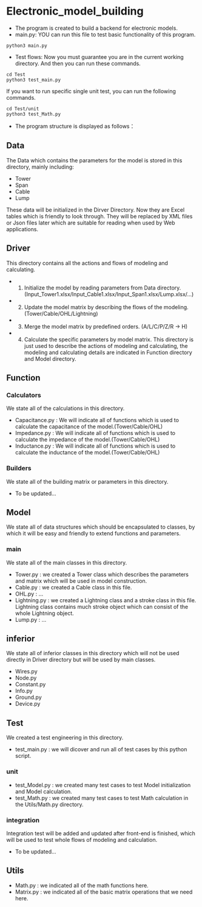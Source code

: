 # Electronic_model_building
- The program is created to build a backend for electronic models.
- main.py: YOU can run this file to test basic functionality of this program.
```
python3 main.py
```
- Test flows:
Now you must guarantee you are in the current working directory. And then you can run these commands.
```
cd Test
python3 test_main.py
```
If you want to run specific single unit test, you can run the following commands.
```
cd Test/unit
python3 test_Math.py
```

- The program structure is displayed as follows：
## Data
The Data which contains the parameters for the model is stored in this directory, mainly including:
- Tower
- Span
- Cable
- Lump

These data will be initialized in the Dirver Directory. Now they are Excel tables which is friendly to look through. They will be replaced by XML files or Json files later which are suitable for reading when used by Web applications.

## Driver
This directory contains all the actions and flows of modeling and calculating.
- 1. Initialize the model by reading parameters from Data directory. (Input_Tower1.xlsx/Input_Cable1.xlsx/Input_Span1.xlsx/Lump.xlsx/...)
- 2. Update the model matrix by describing the flows of the modeling.(Tower/Cable/OHL/Lightning)
- 3. Merge the model matrix by predefined orders. (A/L/C/P/Z/R  -> H)
- 4. Calculate the specific parameters by model matrix.
This directory is just used to describe the actions of modeling and calculating, the modeling and calculating details are indicated in Function directory and Model directory.
## Function
### Calculators
We state all of the calculations in this directory.
- Capacitance.py : We will indicate all of functions which is used to calculate the capacitance of the model.(Tower/Cable/OHL)
- Impedance.py : We will indicate all of functions which is used to calculate the impedance of the model.(Tower/Cable/OHL)
- Inductance.py : We will indicate all of functions which is used to calculate the inductance of the model.(Tower/Cable/OHL)
### Builders
We state all of the building matrix or parameters in this directory.
- To be updated...
## Model
We state all of data structures which should be encapsulated to classes, by which it will be easy and friendly to extend functions and parameters.
### main
We state all of the main classes in this directory.
- Tower.py : we created a Tower class which describes the parameters and matrix which will be used in model construction.
- Cable.py : we created a Cable class in this file.
- OHL.py : ...
- Lightning.py : we created a Lightning class and a stroke class in this file. Lightning class contains much stroke object which can consist of the whole Lightning object.
- Lump.py : ...
## inferior
We state all of inferior classes in this directory which will not be used directly in Driver directory but will be used by main classes.
- Wires.py
- Node.py
- Constant.py
- Info.py
- Ground.py
- Device.py
## Test
We created a test engineering in this directory.
- test_main.py : we will dicover and run all of test cases by this python script.
### unit
- test_Model.py : we created many test cases to test Model initialization and Model calculation.
- test_Math.py : we created many test cases to test Math calculation in the Utils/Math.py directory.
### integration
Integration test will be added and updated after front-end is finished, which will be used to test whole flows of modeling and calculation.
- To be updated...
## Utils
- Math.py : we indicated all of the math functions here.
- Matrix.py : we indicated all of the basic matrix operations that we need here.
